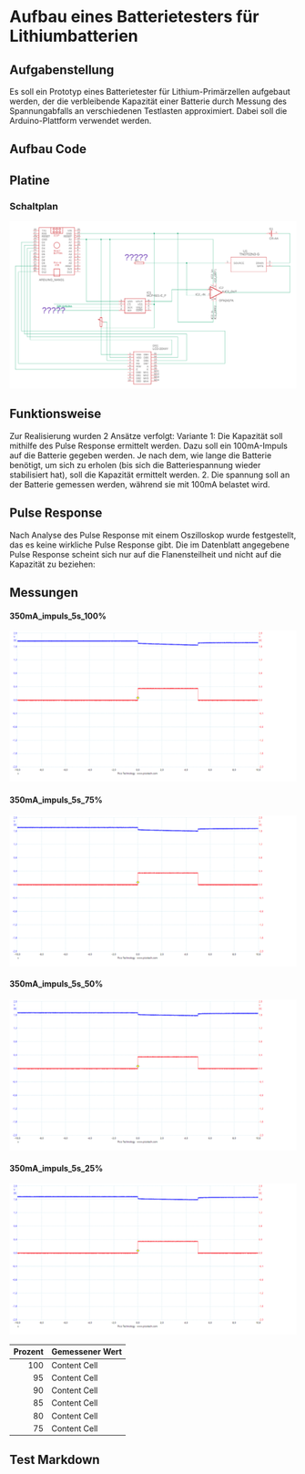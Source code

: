 # Aufbau eines Batterietesters für Lithiumbatterien

## Aufgabenstellung
Es soll ein Prototyp eines Batterietester für Lithium-Primärzellen aufgebaut werden, der die verbleibende Kapazität einer Batterie durch Messung des Spannungabfalls an verschiedenen Testlasten approximiert. Dabei soll die Arduino-Plattform verwendet werden.

## Aufbau Code

## Platine
### Schaltplan
![Schaltplan](Schaltplan/schaltplan.png)


## Funktionsweise
Zur Realisierung wurden 2 Ansätze verfolgt:
   Variante 1:
   Die Kapazität soll mithilfe des Pulse Response ermittelt werden. Dazu soll ein 100mA-Impuls auf die Batterie gegeben werden. Je nach dem, wie lange die Batterie benötigt, um sich zu erholen (bis sich die Batteriespannung wieder stabilisiert hat), soll die Kapazität ermittelt werden.
   2. Die spannung soll an der Batterie gemessen werden, während sie mit 100mA belastet wird.

## Pulse Response 
Nach Analyse des Pulse Response mit einem Oszilloskop wurde festgestellt, das es keine wirkliche Pulse Response gibt. Die im Datenblatt angegebene Pulse Response scheint sich nur auf die Flanensteilheit und nicht auf die Kapazität zu beziehen:




## Messungen

#### 350mA_impuls_5s_100%
![350mA_impuls_5s_100%](Messergebnisse/350mA_impuls_5s_100.png)

#### 350mA_impuls_5s_75%
![350mA_impuls_5s_75%](Messergebnisse/350mA_impuls_5s_75.png)

#### 350mA_impuls_5s_50%
![350mA_impuls_5s_50%](Messergebnisse/350mA_impuls_5s_50.png)

#### 350mA_impuls_5s_25%
![350mA_impuls_5s_25%](Messergebnisse/350mA_impuls_5s_25.png)

| Prozent  | Gemessener Wert |
| -------: | --------------- |
| 100  | Content Cell  |
|  95  | Content Cell  |
|  90  | Content Cell  |
|  85  | Content Cell  |
|  80  | Content Cell  |
|  75  | Content Cell  |


## Test Markdown

<img scr="Messergebnisse/350mA_impuls_5s_25.png" width="500px" >
